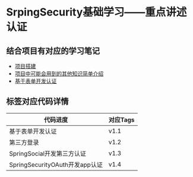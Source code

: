 # SrpingSecurity基础学习——重点讲述认证



## 结合项目有对应的学习笔记



-  [项目搭建](<https://nanaandlee.github.io/2019/06/04/2019-6-4/>)
- [项目中可能会用到的其他知识简单介绍](<https://nanaandlee.github.io/2019/06/04/SpringSecurity-01/>)
- [基于表单开发认证](<https://nanaandlee.github.io/2019/06/17/SpringSecurity-02/#toc-heading-24>)



## 标签对应代码详情



|代码进度|对应Tags|
|------|------|
|基于表单开发认证|v1.1|
|第三方登录|v1.2|
|SpringSocial开发第三方认证|v1.3|
|SpringSecurityOAuth开发app认证|v1.4|